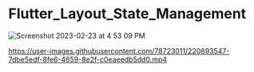 # Flutter_Layout_State_Management
![Screenshot 2023-02-23 at 4 53 09 PM](https://user-images.githubusercontent.com/78723011/220893259-2d9fec4c-e9de-4052-b36a-6d41f6d346c1.png)


https://user-images.githubusercontent.com/78723011/220893547-7dbe5edf-8fe6-4659-8e2f-c0eaeedb5dd0.mp4

